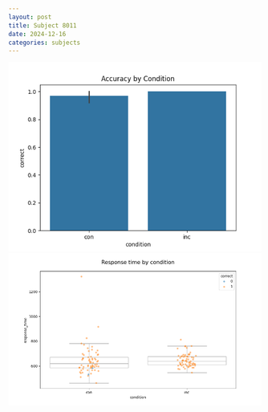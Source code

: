 ```yaml
---
layout: post
title: Subject 8011
date: 2024-12-16
categories: subjects
---
```


![](data/8011/run-5/8011_NF_acc.png)
![](data/8011/run-5/8011_NF_rt.png)
